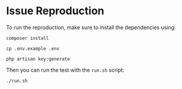 # Issue Reproduction

To run the reproduction, make sure to install the dependencies using:

```shell
composer install

cp .env.example .env

php artisan key:generate
```

Then you can run the test with the `run.sh` script:

```shell
./run.sh
```

